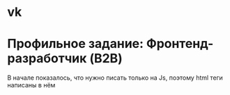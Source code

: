 # vk
# Профильное задание: Фронтенд-разработчик (B2B)

В начале показалось, что нужно писать только на Js, поэтому html теги написаны в нём
